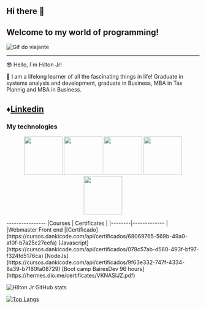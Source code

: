 ## Hi there 👋

## Welcome to my world of programming!

![Gif do viajante](https://encrypted-tbn0.gstatic.com/images?q=tbn:ANd9GcQTxH9r7VQx8MjkD4g2vG7ixCvSbjmMtmfiiA&s)

-------------------------

😎 Hello, I´m Hilton Jr!


📡 I am a lifelong learner of all the fascinating things in life!
Graduate in systems analysis and development, graduate in Business, MBA in Tax Plannig and MBA in Business. 

♦️[Linkedin](https://www.linkedin.com/in/hilton-jr-martins-4a1136223/)
--------------------------

### My technologies 
<p align="center">
<img src="https://cdn.jsdelivr.net/gh/devicons/devicon@latest/icons/html5/html5-original-wordmark.svg"width="100px">
<img src="https://cdn.jsdelivr.net/gh/devicons/devicon@latest/icons/css3/css3-original-wordmark.svg"width="100px">
<img src="https://cdn.jsdelivr.net/gh/devicons/devicon@latest/icons/javascript/javascript-original.svg"width="100px">
<img src="https://cdn.jsdelivr.net/gh/devicons/devicon@latest/icons/python/python-original-wordmark.svg"width="100px">
<img src="https://cdn.jsdelivr.net/gh/devicons/devicon@latest/icons/java/java-original-wordmark.svg"width="100px">
</p>
----------------
|Courses | Certificates |
|--------|------------- |
|Webmaster Front end |[Certificado](https://cursos.dankicode.com/api/certificados/68069765-569b-49a0-a10f-b7a25c27eefa)
[Javascript](https://cursos.dankicode.com/api/certificados/078c57ab-d560-493f-bf97-f324fd5176ca)
[NodeJs](https://cursos.dankicode.com/api/certificados/9f63e332-747f-4334-8a39-b7180fa08729)
[Boot camp BairesDev 96 hours](https://hermes.dio.me/certificates/VKNASIJZ.pdf)

![Hilton Jr GitHub stats](https://github-readme-stats.vercel.app/api?username=hiltonjr-tech&show_icons=true&theme=radical)

[![Top Langs](https://github-readme-stats.vercel.app/api/top-langs/?username=hiltonjr-tech&layout=compact)](https://github.com/hiltonjr-tech/github-readme-stats)









<!--
**hiltonjr-tech/hiltonjr-tech** is a ✨ _special_ ✨ repository because its `README.md` (this file) appears on your GitHub profile.

Here are some ideas to get you started:

- 🔭 I’m currently working on ...
- 🌱 I’m currently learning ...
- 👯 I’m looking to collaborate on ...
- 🤔 I’m looking for help with ...
- 💬 Ask me about ...
- 📫 How to reach me: ...
- 😄 Pronouns: ...
- ⚡ Fun fact: ...
-->


[def]: https://github-readme-stats.vercel.app/api/top-langs/?username=anuraghazra&layout=compact